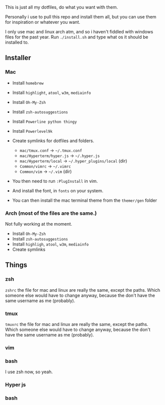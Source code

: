 This is just all my dotfiles, do what you want with them. 

Personally i use to pull this repo and install them all, but you can use them for inspiration or whatever you want.

I only use mac and linux arch atm, and so i haven't fiddled with windows files for the past year.
Run `./install.sh` and type what os it should be installed to.

## Installer
### Mac
- Install `homebrew`
- Install `highlight`, `atool`, `w3m`, `mediainfo`
- Install `Oh-My-Zsh`
- Install `zsh-autosuggestions`
- Install `Powerline python thingy`
- Install `Powerlevel9k`
- Create symlinks for dotfiles and folders.
  - `mac/tmux.conf` -> `~/.tmux.conf`
  - `mac/Hyperterm/hyper.js` -> `~/.hyper.js`
  - `mac/Hyperterm/local` -> `~/.hyper_plugins/local` (dir)
  - `Common/vimrc` -> `~/.vimrc`
  - `Common/vim` -> `~/.vim` (dir)

- You then need to run `:PlugInstall` in vim.
- And install the font, in `fonts` on your system.
- You can then install the mac terminal theme from the `themer/gen` folder

### Arch (most of the files are the same.)
Not fully working at the moment.
- Install `Oh-My-Zsh`
- Install `zsh-autosuggestions`
- Install `highligh`, `atool`, `w3m`, `mediainfo`
- Create symlinks

## Things
### zsh
`zshrc` the file for mac and linux are really the same, except the paths.
Which someone else would have to change anyway, because the don't have the same username as me (probably).
### tmux
`tmuxrc` the file for mac and linux are really the same, except the paths.
Which someone else would have to change anyway, because the don't have the same username as me (probably).
### vim
### bash
I use zsh now, so yeah.
### Hyper js
### bash
